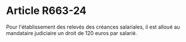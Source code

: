 # Article R663-24

Pour l'établissement des relevés des créances salariales, il est alloué au mandataire judiciaire un droit de 120 euros par salarié.